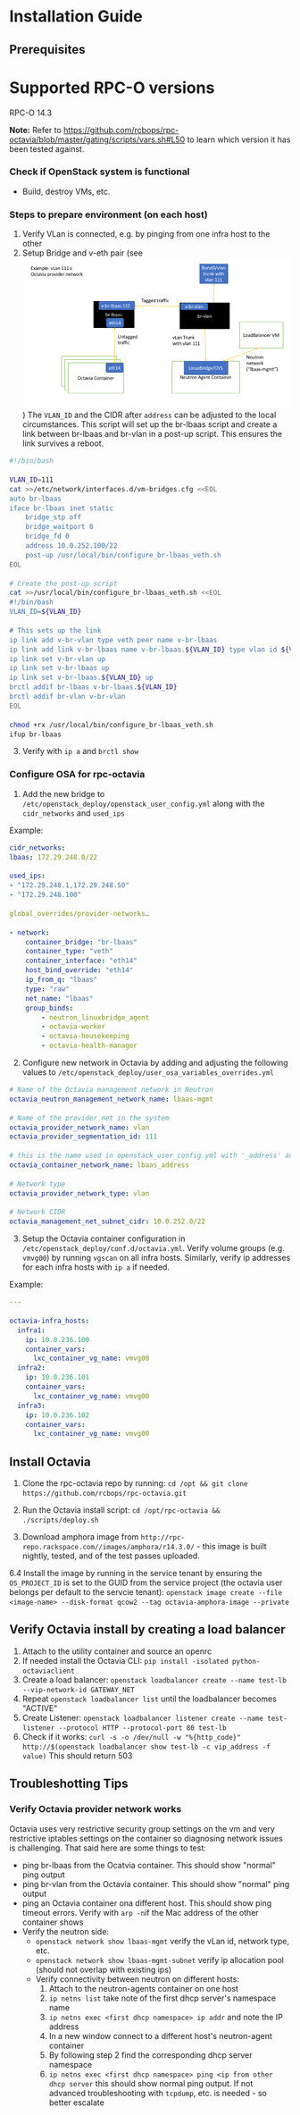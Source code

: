 # Installation Guide

## Prerequisites

# Supported RPC-O versions
RPC-O 14.3

__Note:__ Refer to https://github.com/rcbops/rpc-octavia/blob/master/gating/scripts/vars.sh#L50 to learn which version it has been tested against.
### Check if OpenStack system is functional
* Build, destroy VMs, etc.

### Steps to prepare environment (on each host)

1. Verify VLan is connected, e.g. by pinging from one infra host to the other
2. Setup Bridge and v-eth pair (see ![Alt](rpc-octavia-network-diagram.png "RPC Octavia Network Diagram")) The `VLAN_ID` and the CIDR after `address` can be adjusted to the local circumstances. This script will set up the br-lbaas script and create a link between br-lbaas and br-vlan in a post-up script. This ensures the link survives a reboot.

```bash
#!/bin/bash

VLAN_ID=111
cat >>/etc/network/interfaces.d/vm-bridges.cfg <<EOL
auto br-lbaas
iface br-lbaas inet static
    bridge_stp off
    bridge_waitport 0
    bridge_fd 0
    address 10.0.252.100/22
    post-up /usr/local/bin/configure_br-lbaas_veth.sh
EOL

# Create the post-up script
cat >>/usr/local/bin/configure_br-lbaas_veth.sh <<EOL
#!/bin/bash
VLAN_ID=${VLAN_ID}

# This sets up the link
ip link add v-br-vlan type veth peer name v-br-lbaas
ip link add link v-br-lbaas name v-br-lbaas.${VLAN_ID} type vlan id ${VLAN_ID}
ip link set v-br-vlan up
ip link set v-br-lbaas up
ip link set v-br-lbaas.${VLAN_ID} up
brctl addif br-lbaas v-br-lbaas.${VLAN_ID}
brctl addif br-vlan v-br-vlan
EOL

chmod +rx /usr/local/bin/configure_br-lbaas_veth.sh
ifup br-lbaas
```

3. Verify with `ip a` and `brctl show`

### Configure OSA for rpc-octavia
1. Add the new bridge to `/etc/openstack_deploy/openstack_user_config.yml` along with the `cidr_networks` and `used_ips`

Example:
```yaml
cidr_networks:
lbaas: 172.29.248.0/22

used_ips:
- "172.29.248.1,172.29.248.50"
- "172.29.248.100"

global_overrides/provider-networks…

- network:
    container_bridge: "br-lbaas"
    container_type: "veth"
    container_interface: "eth14"
    host_bind_override: "eth14"
    ip_from_q: "lbaas"
    type: "raw"
    net_name: "lbaas"
    group_binds:
        - neutron_linuxbridge_agent
        - octavia-worker
        - octavia-housekeeping
        - octavia-health-manager
```

2. Configure new network in Octavia by adding and adjusting the following values to `/etc/openstack_deploy/user_osa_variables_overrides.yml`

```yaml
# Name of the Octavia management network in Neutron
octavia_neutron_management_network_name: lbaas-mgmt

# Name of the provider net in the system
octavia_provider_network_name: vlan
octavia_provider_segmentation_id: 111

# this is the name used in openstack_user_config.yml with '_address' added
octavia_container_network_name: lbaas_address

# Network type
octavia_provider_network_type: vlan

# Network CIDR
octavia_management_net_subnet_cidr: 10.0.252.0/22
```

3. Setup the Octavia container configuration in `/etc/openstack_deploy/conf.d/octavia.yml`. Verify volume groups (e.g. `vmvg00`) by running `vgscan` on all infra hosts. Similarly, verify ip addresses for each infra hosts with `ip a` if needed.

Example:
```yaml
---

octavia-infra_hosts:
  infra1:
    ip: 10.0.236.100
    container_vars:
      lxc_container_vg_name: vmvg00
  infra2:
    ip: 10.0.236.101
    container_vars:
      lxc_container_vg_name: vmvg00
  infra3:
    ip: 10.0.236.102
    container_vars:
      lxc_container_vg_name: vmvg00
```

## Install Octavia
1. Clone the rpc-octavia repo by running: `cd /opt && git clone https://github.com/rcbops/rpc-octavia.git`

2. Run the Octavia install script: `cd /opt/rpc-octavia && ./scripts/deploy.sh`

3. Download amphora image from `http://rpc-repo.rackspace.com//images/amphora/r14.3.0/` - this image is built nightly, tested, and of the test passes uploaded.

6.4 Install the image by running in the service tenant by ensuring the `OS_PROJECT_ID` is set to the GUID from the service project (the octavia user belongs per default to the servcie tenant): `openstack image create --file  <image-name> --disk-format qcow2 --tag octavia-amphora-image --private`

## Verify Octavia install by creating a load balancer

1. Attach to the utility container and source an openrc
2. If needed install the Octavia CLI: `pip install -isolated python-octaviaclient`
3. Create a load balancer: `openstack loadbalancer create --name test-lb --vip-network-id GATEWAY_NET`
4. Repeat `openstack loadbalancer list` until the loadbalancer becomes "ACTIVE"
5. Create Listener:  `openstack loadbalancer listener create --name test-listener --protocol HTTP --protocol-port 80 test-lb`
6. Check if it works: `curl -s -o /dev/null -w "%{http_code}" http://$(openstack loadbalancer show test-lb -c vip_address -f value)` This should return 503

## Troubleshotting Tips
### Verify Octavia provider network works
Octavia uses very restrictive security group settings on the vm and very restrictive iptables settings on the container so diagnosing network issues is challenging. That said here are some things to test:
* ping br-lbaas from the Ocatvia container. This should show "normal" ping output
* ping br-vlan from the Octavia container. This should show "normal" ping output
* ping an Octavia container ona  different host. This should show ping timeout errors. Verify with `arp -n`if the Mac address of the other container shows
* Verify the neutron side:
    * `openstack network show lbaas-mgmt` verify the vLan id, network type, etc.
    * `openstack network show lbaas-mgmt-subnet` verify ip allocation pool (should not overlap with existing ips)
    * Verify connectivity between neutron on different hosts:
        1. Attach to the neutron-agents container on one host
        2. `ip netns list` take note of the first dhcp server's namespace name
        4. `ip netns exec <first dhcp namespace> ip addr` and note the IP address
        3. In a new window connect to a different host's neutron-agent container
        4. By following step 2 find the corresponding dhcp server namespace
        5. `ip netns exec <first dhcp namespace> ping <ip from other dhcp server` this should show normal ping output. If not advanced troubleshooting with `tcpdump`, etc. is needed - so better escalate
